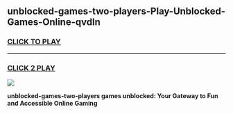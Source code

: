 
## unblocked-games-two-players-Play-Unblocked-Games-Online-qvdln
<h3>
<a href="https://premium76.site?title=unblocked-games-two-players&ref=24A">CLICK TO PLAY</a></h3>
<hr>

<h3>
<a href="https://premium76.site?title=unblocked-games-two-players&ref=24A">CLICK 2 PLAY</a>
  
</h3>

<a href="https://premium76.site?title=unblocked-games-two-players&ref=24A"><img src="https://clearcache.store/games.png"></a>


**unblocked-games-two-players games unblocked: Your Gateway to Fun and Accessible Online Gaming**
